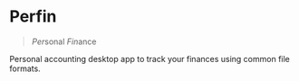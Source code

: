 # Perfin

> *Per*sonal *Fin*ance

Personal accounting desktop app to track your finances using common file formats.
